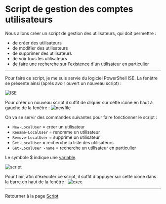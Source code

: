 # Script de gestion des comptes utilisateurs

Nous allons créer un script de gestion des utilisateurs, qui doit permettre :

* de créer des utilisateurs
* de modifier des utilisateurs
* de supprimer des utilisateurs
* de voir tous les utilisateurs
* de faire une recherche sur l'existence d'un utilisateur en particulier

-------------------------------------------------------------------------------

Pour faire ce script, je me suis servie du logiciel PowerShell ISE. La fenêtre se présente ainsi (après avoir ouvert un nouveau script) :

![ISE](https://user-images.githubusercontent.com/73824294/102639327-cf894100-4150-11eb-893b-73b2bfbfeffe.PNG)

Pour créer un nouveau script il suffit de cliquer sur cette icône en haut à gauche de la fenêtre : ![newfile](https://user-images.githubusercontent.com/73824294/102639431-f3e51d80-4150-11eb-92a0-57faefdf09bf.PNG)

On va se servir des commandes suivantes pour faire fonctionner le script :

* `New-LocalUser` = créer un utilisateur
* `Rename-LocalUser` = renomme un utilisateur
* `Remove-LocalUser` = supprime un utilisateur
* `Get-LocalUser` = recherche la liste des utilisateurs
* `Get-LocalUser -name` = recherche un utilisateur en particulier

Le symbole $ indique une [variable](https://github.com/aletrou/Cours-Linux/blob/main/d%C3%A9finitions.md).

![script](https://user-images.githubusercontent.com/73824294/102639620-39a1e600-4151-11eb-97af-d4a4afa340e2.PNG)

Pour finir, afin d'exécuter ce script, il suffit d'appuyer sur cette icone dans la barre en haut de la fenêtre : ![exec](https://user-images.githubusercontent.com/73824294/102640186-00b64100-4152-11eb-9ad7-d8a0f341b5cd.PNG)

-------------------------------------------------------------------

Retourner à la page [Script](https://github.com/aletrou/Cours-Linux/blob/main/script.md)

